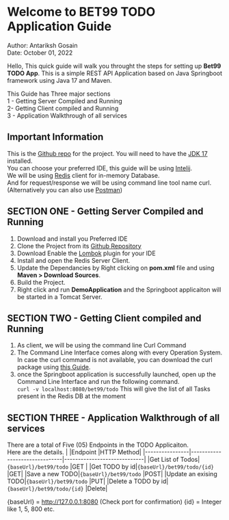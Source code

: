 # Welcome to BET99 TODO Application Guide
Author: Antariksh Gosain  
Date: October 01, 2022

Hello, This quick guide will walk you throught the steps for setting up  **Bet99 TODO App**. This is a simple REST API Application based on Java Springboot framework using Java 17 and Maven.

This Guide has Three major sections  
1 - Getting Server Compiled and Running  
2- Getting Client compiled and Running  
3 - Application Walkthrough of all services  

## Important Information

This is the [Github repo](https://github.com/antariksh39/bet99demo) for the project.
You will need to have the [JDK 17](https://www.techspot.com/downloads/7440-java-se-17.html) installed.  
You can choose your preferred IDE, this guide will be using [Intelij](https://www.jetbrains.com/idea/download/#section=windows).  
We will be using [Redis](https://redis.io/download/) client for in-memory Database.  
And for request/response we will be using command line tool name curl.
(Alternatively you can also use [Postman](https://www.postman.com/downloads/))  


## SECTION ONE - Getting Server Compiled and Running

1. Download and install you Preferred IDE
2. Clone the Project from its [Github Repository](https://github.com/antariksh39/bet99demo)
3. Download Enable the [Lombok](https://projectlombok.org/) plugin for your IDE
4. Install and open the Redis Server Client.
5. Update the Dependancies by Right clicking on **pom.xml** file and using **Maven > Download Sources**.
6. Build the Project.
7. Right click and run **DemoApplication** and the Springboot applicaiton will be started in a Tomcat Server.


## SECTION TWO - Getting Client compiled and Running  

1. As client, we will be using the command line Curl Command
2. The Command Line Interface comes along with every Operation System. In case the curl command is not available, you can download the curl package using [this Guide](https://help.ubidots.com/en/articles/2165289-learn-how-to-install-run-curl-on-windows-macosx-linux).
3. once the Springboot application is successfully launched, open up the Command Line Interface and run the following command.  
 `curl -v localhost:8080/bet99/todo` 
 This will give the list of all Tasks present in the Redis DB at the moment

 

## SECTION THREE - Application Walkthrough of all services  
There are a total of Five (05) Endpoints in the TODO Applicaiton.  
Here are the details.
|                |Endpoint                          |HTTP Method|
|----------------|-------------------------------|-----------------------------|
|Get List of Todos|`{baseUrl}/bet99/todo` |GET |
|Get TODO by id|`{baseUrl}/bet99/todo/{id}` |GET|
|Save a new TODO|`{baseUrl}/bet99/todo` |POST|
|Update an exising TODO|`{baseUrl}/bet99/todo` |PUT|
|Delete a TODO by id|`{baseUrl}/bet99/todo/{id}` |Delete|

{baseUrl} = http://127.0.0.1:8080 (Check port for confirmation)
{id} = Integer like 1, 5, 800 etc.
